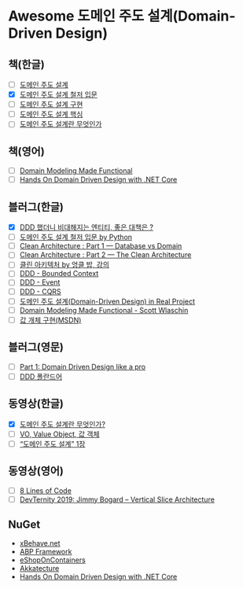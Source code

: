 # Awesome 도메인 주도 설계(Domain-Driven Design)

## 책(한글)
- [ ] [도메인 주도 설계](http://www.yes24.com/Product/Goods/5312881?OzSrank=2)
- [x] [도메인 주도 설계 철저 입문](http://www.yes24.com/Product/Goods/93384475)
- [ ] [도메인 주도 설계 구현](http://www.yes24.com/Product/Goods/25100510?OzSrank=3)
- [ ] [도메인 주도 설계 핵심](http://www.yes24.com/Product/Goods/48577718?OzSrank=4)
- [ ] [도메인 주도 설계란 무엇인가](http://www.yes24.com/Product/Goods/5445597?OzSrank=5)

## 책(영어)
- [ ] [Domain Modeling Made Functional](https://www.amazon.com/Domain-Modeling-Made-Functional-Domain-Driven/dp/1680502549)
- [ ] [Hands On Domain Driven Design with .NET Core](https://github.com/PacktPublishing/Hands-On-Domain-Driven-Design-with-.NET-Core)

## 블러그(한글)
- [x] [DDD 했더니 비대해지는 엔티티, 좋은 대책은 ?](http://jaynewho.com/post/45)
- [ ] [도메인 주도 설계 철저 입문 by Python](https://dailyheumsi.tistory.com/category/%EC%B7%A8%EC%97%85%EA%B3%BC%20%EA%B8%B0%EB%B3%B8%EA%B8%B0%20%ED%8A%BC%ED%8A%BC/%EB%B9%BD%20%ED%88%AC%EB%8D%94%20%EA%B8%B0%EB%B3%B8%EA%B8%B0)
- [ ] [Clean Architecture : Part 1 — Database vs Domain](https://justwrite99.medium.com/%ED%81%B4%EB%A6%B0-%EC%95%84%ED%82%A4%ED%85%8D%EC%B2%98-%ED%8C%8C%ED%8A%B81-%EB%8D%B0%EC%9D%B4%ED%84%B0%EB%B2%A0%EC%9D%B4%EC%8A%A4-vs-%EB%8F%84%EB%A9%94%EC%9D%B8-236c7008ac83)
- [ ] [Clean Architecture : Part 2 — The Clean Architecture](https://justwrite99.medium.com/clean-architecture-part-2-the-clean-architecture-3e2666cdce83)
- [ ] [클린 아키텍처 by 엉클 밥, 강의](https://justwrite99.medium.com/%ED%81%B4%EB%A6%B0-%EC%95%84%ED%82%A4%ED%85%8D%EC%B2%98-by-%EC%97%89%ED%81%B4-%EB%B0%A5-a6a917ff6afc)
- [ ] [DDD - Bounded Context](https://nesoy.github.io/articles/2018-07/DDD-Bounded-Context)
- [ ] [DDD - Event](https://nesoy.github.io/articles/2018-07/DDD-Event)
- [ ] [DDD - CQRS](https://nesoy.github.io/articles/2018-07/DDD-CQRS)
- [ ] [도메인 주도 설계(Domain-Driven Design) in Real Project](https://medium.com/react-native-seoul/%EB%8F%84%EB%A9%94%EC%9D%B8-%EC%A3%BC%EB%8F%84-%EC%84%A4%EA%B3%84-domain-driven-design-in-real-project-bounded-context-e2bee96deeb2)
- [ ] [Domain Modeling Made Functional - Scott Wlaschin](https://github.com/eunmin/domain-modeling-made-functional)
- [ ] [값 개체 구현(MSDN)](https://docs.microsoft.com/ko-kr/dotnet/architecture/microservices/microservice-ddd-cqrs-patterns/implement-value-objects)

## 블러그(영문)
- [ ] [Part 1: Domain Driven Design like a pro](https://medium.com/raa-labs/part-1-domain-driven-design-like-a-pro-f9e78d081f10)
- [ ] [DDD 폴란드어](https://itlibrium.com/blog/)

## 동영상(한글)
- [x] [도메인 주도 설계란 무엇인가?](https://www.youtube.com/watch?v=U8DIk-AQlWY)
- [ ] [VO, Value Object, 값 객체](https://www.youtube.com/watch?v=kVtfQrkDC94)
- [ ] [“도메인 주도 설계” 1장](https://www.youtube.com/watch?v=clEEt_-KNwQ)

## 동영상(영어)
- [ ] [8 Lines of Code ](https://www.infoq.com/presentations/8-lines-code-refactoring/)
- [ ] [DevTernity 2019: Jimmy Bogard – Vertical Slice Architecture](https://www.youtube.com/watch?v=T6nglsEDaqA)

## NuGet
- [xBehave.net](https://github.com/adamralph/xbehave.net)
- [ABP Framework](https://github.com/abpframework/abp)
- [eShopOnContainers](https://github.com/dotnet-architecture/eShopOnContainers)
- [Akkatecture](https://github.com/Lutando/Akkatecture)
- [Hands On Domain Driven Design with .NET Core](https://github.com/PacktPublishing/Hands-On-Domain-Driven-Design-with-.NET-Core)

